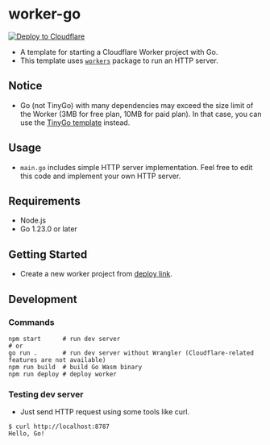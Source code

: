 # worker-go

[![Deploy to Cloudflare](https://deploy.workers.cloudflare.com/button)](https://deploy.workers.cloudflare.com/?url=https%3A%2F%2Fgithub.com%2Flovercode%2Fworker-go-deploy)

- A template for starting a Cloudflare Worker project with Go.
- This template uses [`workers`](https://github.com/syumai/workers) package to run an HTTP server.

## Notice

- Go (not TinyGo) with many dependencies may exceed the size limit of the Worker (3MB for free plan, 10MB for paid plan). In that case, you can use the [TinyGo template](https://github.com/syumai/workers/tree/main/_templates/cloudflare/worker-tinygo) instead.

## Usage

- `main.go` includes simple HTTP server implementation. Feel free to edit this code and implement your own HTTP server.

## Requirements

- Node.js
- Go 1.23.0 or later

## Getting Started

- Create a new worker project from [deploy link](https://deploy.workers.cloudflare.com/?url=https%3A%2F%2Fgithub.com%2Fsyumai%2Fworker-go-deploy).

## Development

### Commands

```
npm start      # run dev server
# or
go run .       # run dev server without Wrangler (Cloudflare-related features are not available)
npm run build  # build Go Wasm binary
npm run deploy # deploy worker
```

### Testing dev server

- Just send HTTP request using some tools like curl.

```
$ curl http://localhost:8787
Hello, Go!
```
